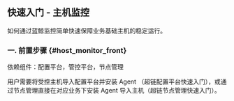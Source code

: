 ## 快速入门 - 主机监控

如何通过蓝鲸监控简单快速保障业务基础主机的稳定运行。

###  一. 前置步骤 {#host_monitor_front}

依赖组件：配置平台，管控平台，节点管理

用户需要将受控主机导入配置平台并安装 Agent （超链配置平台快速入门），或通过节点管理直接在对应业务下安装 Agent 导入主机（超链节点管理快速入门）。
